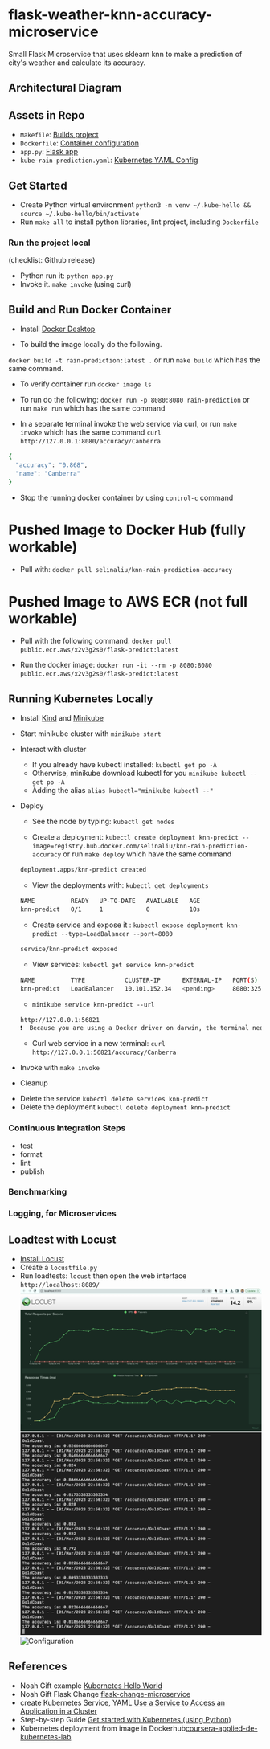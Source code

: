 
# flask-weather-knn-accuracy-microservice
Small Flask Microservice that uses sklearn knn to make a prediction of city's weather and calculate its accuracy.



## Architectural Diagram

## Assets in Repo

* `Makefile`:  [Builds project](https://github.com/nogibjj/Proj2-jl1188-kubernetes-flask-microservice/blob/main/Makefile)
* `Dockerfile`:  [Container configuration](https://github.com/nogibjj/Proj2-jl1188-kubernetes-flask-microservice/blob/main/Dockerfile)
* `app.py`:  [Flask app](https://github.com/nogibjj/Proj2-jl1188-kubernetes-flask-microservice/blob/main/app.py)
* `kube-rain-prediction.yaml`: [Kubernetes YAML Config](https://github.com/nogibjj/Proj2-jl1188-kubernetes-flask-microservice/blob/main/kube-rain-prediction.yaml)

## Get Started

* Create Python virtual environment `python3 -m venv ~/.kube-hello && source ~/.kube-hello/bin/activate`
* Run `make all` to install python libraries, lint project, including `Dockerfile` 


### Run the project local
(checklist: Github release)

* Python run it:  `python app.py`
* Invoke it.  `make invoke` (using curl)

## Build and Run Docker Container

* Install [Docker Desktop](https://www.docker.com/products/docker-desktop)

* To build the image locally do the following.

`docker build -t rain-prediction:latest .` or run `make build` which has the same command.

* To verify container run `docker image ls`

* To run do the following:  `docker run -p 8080:8080 rain-prediction` or run `make run` which has the same command

* In a separate terminal invoke the web service via curl, or run `make invoke` which has the same command 
`curl http://127.0.0.1:8080/accuracy/Canberra`

```bash
{
  "accuracy": "0.868", 
  "name": "Canberra"
}
```

* Stop the running docker container by using `control-c` command

# Pushed Image to Docker Hub (fully workable)
* Pull with: `docker pull selinaliu/knn-rain-prediction-accuracy`

# Pushed Image to AWS ECR (not full workable)

* Pull with the following command: `docker pull public.ecr.aws/x2v3g2s0/flask-predict:latest`

* Run the docker image: `docker run -it --rm -p 8080:8080 public.ecr.aws/x2v3g2s0/flask-predict:latest`



## Running Kubernetes Locally
* Install [Kind](https://kind.sigs.k8s.io/docs/user/quick-start/) and [Minikube](https://minikube.sigs.k8s.io/docs/start/)

* Start minikube cluster with `minikube start`

* Interact with cluster
  - If you already have kubectl installed: `kubectl get po -A`
  - Otherwise, minikube download kubectl for you `minikube kubectl -- get po -A`
  - Adding the alias `alias kubectl="minikube kubectl --"`

* Deploy
  - See the node by typing: `kubectl get nodes`

  - Create a deployment: `kubectl create deployment knn-predict --image=registry.hub.docker.com/selinaliu/knn-rain-prediction-accuracy` or run `make deploy` which have the same command
  ```bash
  deployment.apps/knn-predict created
  ```
  - View the deployments with: `kubectl get deployments`
  ```bash
  NAME          READY   UP-TO-DATE   AVAILABLE   AGE
  knn-predict   0/1     1            0           10s
  ```
  - Create service and expose it : `kubectl expose deployment knn-predict --type=LoadBalancer --port=8080`
  ```bash
  service/knn-predict exposed
  ```
  - View services: `kubectl get service knn-predict`
  ```bash
  NAME          TYPE           CLUSTER-IP      EXTERNAL-IP   PORT(S)          AGE
  knn-predict   LoadBalancer   10.101.152.34   <pending>     8080:32535/TCP   13s
  ```
  - `minikube service knn-predict --url`
  ```bash
  http://127.0.0.1:56821
  ❗  Because you are using a Docker driver on darwin, the terminal needs to be open to run it.
  ```
  - Curl web service in a new terminal: `curl http://127.0.0.1:56821/accuracy/Canberra`

* Invoke with `make invoke`

* Cleanup
- Delete the service `kubectl delete services knn-predict`
- Delete the deployment `kubectl delete deployment knn-predict`



### Continuous Integration Steps
- test
- format
- lint
- publish

### Benchmarking


### Logging, for Microservices




## Loadtest with Locust

* [Install Locust](https://github.com/locustio/locust)
* Create a `locustfile.py`
* Run loadtests: `locust` then open the web interface `http://localhost:8089/`
![Stats](https://github.com/nogibjj/Proj2-jl1188-kubernetes-flask-microservice/blob/main/resources/loadtest.png)
![Terminal requests](https://github.com/nogibjj/Proj2-jl1188-kubernetes-flask-microservice/blob/main/resources/loadtestTerminal.png)
![Configuration](https://user-images.githubusercontent.com/58792/111367178-d7cb1c80-866a-11eb-8c29-6440a6179544.png)

## References

* Noah Gift example [Kubernetes Hello World](https://github.com/noahgift/kubernetes-hello-world-python-flask/)
* Noah Gift Flask Change [flask-change-microservice](https://github.com/noahgift/flask-change-microservice)
* create Kubernetes Service, YAML [Use a Service to Access an Application in a Cluster](https://kubernetes.io/docs/tasks/access-application-cluster/service-access-application-cluster/) 
* Step-by-step Guide [Get started with Kubernetes (using Python)](https://kubernetes.io/blog/2019/07/23/get-started-with-kubernetes-using-python/)
* Kubernetes deployment from image in Dockerhub[coursera-applied-de-kubernetes-lab](https://github.com/nogibjj/coursera-applied-de-kubernetes-lab)



